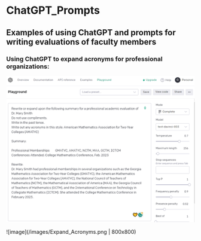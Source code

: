 # ChatGPT_Prompts

## Examples of using ChatGPT and prompts for writing evaluations of faculty members

### Using ChatGPT to expand acronyms for professional organizations:

![alt text](https://github.com/brownt47/ChatGPT_Prompts/blob/b520505da49004a973325a9d70cf300110dbd62c/images/Expand_Acronyms.png "Logo Title Text 1")


![image](/images/Expand_Acronyms.png | 800x800)
